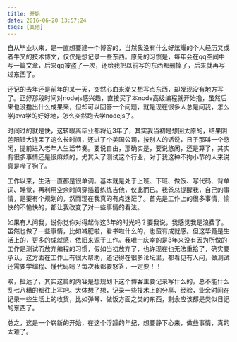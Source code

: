```yaml
---
title: 开始
date: 2016-06-20 13:57:24
tags: [其他]
---
```


自从毕业以来，是一直想要建一个博客的，当然我没有什么好炫耀的个人经历又或者牛叉的技术博文，仅仅是想记录一些东西。原先的习惯是，每年会在qq空间中写一篇文章，后来qq被盗了一次，还给我把以前写的东西都删掉了，后来就再写过东西了。

还记的去年还是前年的某一天，突然心血来潮又想写点东西，却发现没有地方写了。正好那段时间对nodejs感兴趣，直接买了本node高级编程就开始撸，虽然后来也没撸出什么成果来，但却可以回答一个问题，就是现在很多人总是问我，怎么学java学的好好地，怎么突然跑去学nodejs了。

<!--more-->

时间过的就是快，这转眼离毕业都将近3年了，其实我当初是想回太原的，结果阴差阳错大连呆了这么长时间，还进了个美国公司，按别人的话说，日子那叫一个悠闲，提前进入老年人生活节奏。要说自由，那确实是，要说悠闲，还是算了，其实有很多事情还是很麻烦的，尤其入了测试这个行业，对于我这种不拘小节的人来说真是哔了狗了。

工作以来，生活一直都是很单调。基本就是处于上班、下班、做饭、写代码、背单词、睡觉，再利用空余时间穿插着练练吉他，仅此而已。我爸总提醒我，自己的事情，是要有个规划的，然而现在我真的有点迷茫了。首先是工作上的很多事情，愉快的不愉快的，都让我改变了对一些事情的看法。

如果有人问我，说你觉你对得起你这3年的时光吗？要我说，我感觉我是浪费了。虽然也做了一些事情，比如减肥啦，看书啦什么的，也蛮有成就感。但这毕竟是生活上的，更多的成就感，依旧来源于工作。我唯一庆幸的是3年来没有因为所做的工作是测试而放弃编程的习惯，假如当初放弃了，也许现在也无法重拾了，确实要承认，这方面在工作上有很大帮助，还记得在很多论坛里，都看见有人问，做测试还需要学编程、懂代码吗？每次我都要怒答，一定要！！

唉，扯远了，其实这篇的内容是想规划下这个博客主要记录写什么的，总不能什么乱七八糟的都往上写吧。大体想了想，记录一些技术上的分享、经验，业余时间在记录一些生活上的收货，比如弹琴、做饭方面之类的东西，剩余应该都是类似日记的东西了。

总之，这是一个崭新的开始，在这个浮躁的年纪，想要静下心来，做些事情，真的太难了。